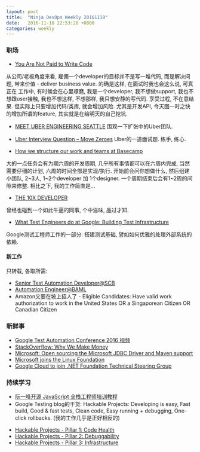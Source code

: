 ```yaml
---
layout: post
title:  "Ninja DevOps Weekly 20161118"
date:   2016-11-18 22:53:28 +0800
categories: weekly
---
```


### 职场
 - [You Are Not Paid to Write Code](http://bravenewgeek.com/you-are-not-paid-to-write-code/)
 
 从公司/老板角度来看, 雇佣一个developer的目标并不是写一堆代码, 而是解决问题, 带来价值 - deliver business value. 的确是这样, 在面试时我也会这么说, 可真正在
 工作中, 有时候会在心里琢磨, 我是一个developer, 我不想做support, 我也不想跟user接触, 我也不想这样, 不想那样, 我只想安静的写代码. 享受过程, 不在意结果. 
 但实际上只要增加代码/类库, 就会增加风险. 尤其是开发API, 今天图一时之快的增加所谓的feature, 其实就是在给明天的自己挖坑. 
 
 - [MEET UBER ENGINEERING SEATTLE](https://eng.uber.com/seattle-team-profile/)
 围观一下扩张中的Uber团队.
 
 - [Uber Interview Question – Move Zeroes](http://blog.gainlo.co/index.php/2016/11/18/uber-interview-question-move-zeroes/)
 Uber的一道面试题. 练手, 练心.
 
 - [How we structure our work and teams at Basecamp](https://m.signalvnoise.com/how-we-set-up-our-work-cbce3d3d9cae#.gbssfi3ah)
 
 大的一点任务会有为期六周的开发周期, 几乎所有事情都可以在六周内完成, 当然需要仔细的计划, 六周的时间全部是实现/执行. 
 开始前会问你想做什么, 然后组建小团队, 2~3人, 1~2个developer 加 1个designer. 一个周期结束后会有1~2周的间隙来修整. 相比之下, 我的工作简直是...
 
 - [THE 10X DEVELOPER](http://thedailywtf.com/articles/the-10x-developer)
 
 曾经也碰到一个如此牛逼的同事, 个中滋味, 品过才知.
 
 - [What Test Engineers do at Google: Building Test Infrastructure](https://testing.googleblog.com/2016/11/what-test-engineers-do-at-google.html)
 
 Google测试工程师工作的一部分: 搭建测试基础, 譬如如何优雅的处理外部系统的依赖.
 
#### 新工作

只转载, 各取所需: 

 - [Senior Test Automation Developer@SCB](http://www.efinancialcareers.sg/jobs-Singapore-Singapore-Senior_Test_Automation_Developer.id01586481)
 - [Automation Engineer@BAML](http://www.efinancialcareers.sg/jobs-Singapore-Singapore-Automation_Engineer_Agile_Python_and_UnixShell_Scripting.id01580083)
 - Amazon又要在坡上招人了 - 
 Eligible Candidates: Have valid work authorization to work in the United States OR a Singaporean Citizen OR Canadian Citizen


### 新鲜事
 - [Google Test Automation Conference 2016 视频](https://www.youtube.com/watch?v=2yN53k9jz3U)
 - [StackOverflow: Why We Make Money](http://stackoverflow.blog/2016/11/How-We-Make-Money-at-Stack-Overflow-2016-Edition/)
 - [Microsoft: Open sourcing the Microsoft JDBC Driver and Maven support](https://blogs.msdn.microsoft.com/jdbcteam/2016/11/17/open-source-jdbc-maven/)
 - [Microsoft joins the Linux Foundation](https://techcrunch.com/2016/11/16/microsoft-joins-the-linux-foundation/)
 - [Google Cloud to join .NET Foundation Technical Steering Group](https://cloudplatform.googleblog.com/2016/11/Google-Cloud-to-join-NET-Foundation-Technical-Steering-Group.html)

### 持续学习
 - [阮一峰开源 JavaScript 全栈工程师培训教程](http://www.ruanyifeng.com/blog/2016/11/javascript.html)
 - Google Testing blog的干货: Hackable Projects: Developing is easy, Fast build, Good & fast tests, Clean code, Easy running + debugging, One-click rollbacks. 
 (我的工作几乎是正好相反的)
  * [Hackable Projects - Pillar 1: Code Health](https://testing.googleblog.com/2016/08/hackable-projects.html)
  * [Hackable Projects - Pillar 2: Debuggability](https://testing.googleblog.com/2016/10/hackable-projects-pillar-2-debuggability.html)
  * [Hackable Projects - Pillar 3: Infrastructure](https://testing.googleblog.com/)
 
